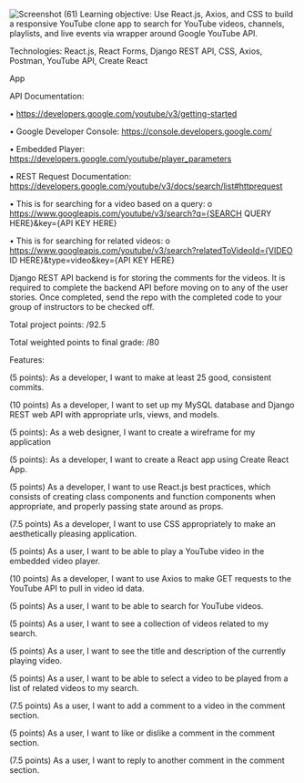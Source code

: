 ![Screenshot (61)](https://user-images.githubusercontent.com/91759734/143957775-9bbb1342-676c-4c9d-978c-0f041f605254.png)
Learning objective: Use React.js, Axios, and CSS to build a responsive YouTube clone app to search for YouTube videos, channels, playlists, and live events via wrapper around Google YouTube API.

Technologies: React.js, React Forms, Django REST API, CSS, Axios, Postman, YouTube API, Create React

App

API Documentation:

• https://developers.google.com/youtube/v3/getting-started

• Google Developer Console: https://console.developers.google.com/

• Embedded Player: https://developers.google.com/youtube/player_parameters

• REST Request Documentation: https://developers.google.com/youtube/v3/docs/search/list#httprequest

• This is for searching for a video based on a query: o https://www.googleapis.com/youtube/v3/search?q={SEARCH QUERY HERE}&key={API KEY HERE}

• This is for searching for related videos: o https://www.googleapis.com/youtube/v3/search?relatedToVideoId={VIDEO ID HERE}&type=video&key={API KEY HERE}

Django REST API backend is for storing the comments for the videos. It is required to complete the backend API before moving on to any of the user stories. Once completed, send the repo with the completed code to your group of instructors to be checked off.

Total project points: /92.5

Total weighted points to final grade: /80

Features:

(5 points): As a developer, I want to make at least 25 good, consistent commits.

(10 points) As a developer, I want to set up my MySQL database and Django REST web API with appropriate urls, views, and models.

(5 points): As a web designer, I want to create a wireframe for my application

(5 points): As a developer, I want to create a React app using Create React App.

(5 points) As a developer, I want to use React.js best practices, which consists of creating class components and function components when appropriate, and properly passing state around as props.

(7.5 points) As a developer, I want to use CSS appropriately to make an aesthetically pleasing application.

(5 points) As a user, I want to be able to play a YouTube video in the embedded video player.

(10 points) As a developer, I want to use Axios to make GET requests to the YouTube API to pull in video id data.

(5 points) As a user, I want to be able to search for YouTube videos.

(5 points) As a user, I want to see a collection of videos related to my search.

(5 points) As a user, I want to see the title and description of the currently playing video.

(5 points) As a user, I want to be able to select a video to be played from a list of related videos to my search.

(7.5 points) As a user, I want to add a comment to a video in the comment section.

(5 points) As a user, I want to like or dislike a comment in the comment section.

(7.5 points) As a user, I want to reply to another comment in the comment section.
